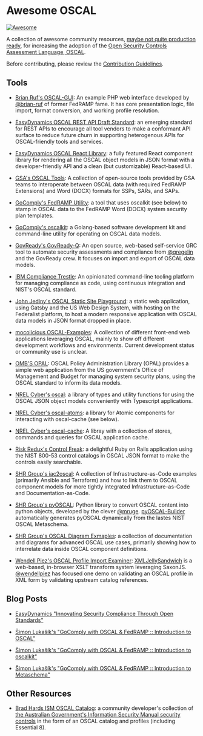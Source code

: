# Awesome OSCAL
[![Awesome](https://cdn.rawgit.com/sindresorhus/awesome/d7305f38d29fed78fa85652e3a63e154dd8e8829/media/badge.svg)](https://github.com/sindresorhus/awesome)

A collection of awesome community resources, [maybe not quite production ready](https://gitter.im/usnistgov-OSCAL/Lobby?at=6075cc8f2e5574669b34555d), for increasing the adoption of the [Open Security Controls Assessment Language, OSCAL](https://pages.nist.gov/OSCAL).

Before contributing, please review the [Contribution Guidelines](https://github.com/oscal-club/awesome-oscal/blob/master/CONTRIBUTING.md).

## Tools

- [Brian Ruf's OSCAL-GUI](https://github.com/brian-ruf/OSCAL-GUI): An example PHP web interface developed by [@brian-ruf](https://github.com/brian-ruf) of former FedRAMP fame. It has core presentation logic, file import, format conversion, and working profile resolution.

- [EasyDynamics OSCAL REST API Draft Standard](https://github.com/EasyDynamics/oscal-rest): an emerging standard for REST APIs to encourage all tool vendors to make a conformant API surface to reduce future churn in supporting heterogenous APIs for OSCAL-friendly tools and services.

- [EasyDynamics OSCAL React Library](https://github.com/EasyDynamics/oscal-react): a fully featured React component library for rendering all the OSCAL object models in JSON format with a developer-friendly API and a clean (but customizable) React-based UI.

- [GSA's OSCAL Tools](https://github.com/GSA?q=oscal-&type=&language=&sort=): A collection of open-source tools provided by GSA teams to interoperate between OSCAL data (with required FedRAMP Extensions) and Word (DOCX) formats for SSPs, SARs, and SAPs.

- [GoComply's FedRAMP Utility](https://github.com/GoComply/fedramp): a tool that uses oscalkit (see below) to stamp in OSCAL data to the FedRAMP Word (DOCX) system security plan templates.

- [GoComply's oscalkit](https://github.com/GoComply/oscalkit): a Golang-based software development kit and command-line utility for operating on OSCAL data models. 

- [GovReady's GovReady-Q](https://github.com/GovReady/govready-q): An open source, web-based self-service GRC tool to automate security assessments and compliance from [@gregelin](https://github.com/gregelin) and the GovReady crew. It focuses on import and export of OSCAL data models.

- [IBM Compliance Trestle](https://github.com/IBM/compliance-trestle): An opinionated command-line tooling platform for managing compliance as code, using continuous integration and NIST's OSCAL standard.

- [John Jediny's OSCAL Static Site Playground](https://github.com/JJediny/oscal-static-site-playground): a static web application, using Gatsby and the US Web Design System, with hosting on the Federalist platform, to host a modern responsive application with OSCAL data models in JSON format dropped in place.

- [mocolicious OSCAL-Examples](https://github.com/mocolicious/OSCAL-Examples): A collection of different front-end web applications leveraging OSCAL, mainly to show off different development workflows and environments. Current development status or community use is unclear.

- [OMB'S OPAL](https://github.com/EOP-OMB/opal): OSCAL Policy Administration Library (OPAL) provides a simple web application from the US government's Office of Management and Budget for managing system security plans, using the OSCAL standard to inform its data models.

- [NREL Cyber's oscal](https://github.com/NREL-CYBER/oscal): a library of types and utility functions for using the OSCAL JSON object models conveniently with Typescript applications.

- [NREL Cyber's oscal-atoms](https://github.com/NREL-CYBER/oscal-atoms): a library for Atomic components for interacting with oscal-cache (see below).

- [NREL Cyber's oscal-cache](https://github.com/NREL-CYBER/oscal-cache): A libray with a collection of stores, commands and queries for OSCAL application cache.

- [Risk Redux's Control Freak](https://github.com/risk-redux/control_freak): a delightful Ruby on Rails application using the NIST 800-53 control catalogs in OSCAL JSON format to make the controls easily searchable.

- [SHR Group's iac2oscal](https://gitlab.com/shrgroup/oss/compliance-as-code/iac2oscal): A collection of Infrastructure-as-Code examples (primarily Ansible and Terraform) and how to link them to OSCAL component models for more tightly integrated Infrastructure-as-Code and Documentation-as-Code.

- [SHR Group's pyOSCAL](https://gitlab.com/shrgroup/oss/python/pyoscal): Python library to convert OSCAL content into python objects, developed by the clever [@mruge](https://github.com/mruge).  [pyOSCAL-Builder](https://gitlab.com/shrgroup/oss/python/pyoscal-builder) automatically generates pyOSCAL dynamically from the lastes NIST OSCAL Metaschema.

- [SHR Group's OSCAL Diagram Exmaples](https://gitlab.com/shrgroup/oss/compliance-as-code/example-diagrams): a collection of documentation and diagrams for advanced OSCAL use cases, primarily showing how to interrelate data inside OSCAL component definitions.

- [Wendell Piez's OSCAL Profile Import Examiner](https://wendellpiez.github.io/XMLjellysandwich/oscal/import-examiner/): [XMLJellySandwich]((https://github.com/wendellpiez/XMLjellysandwich)) is a web-based, in-browser XSLT transform system leveraging SaxonJS. [@wendellpiez](https://github.com/wendellpiez) has focused one demo on validating an OSCAL profile in XML form by validating upstream catalog references.

## Blog Posts

- [EasyDynamics "Innovating Security Compliance Through Open Standards"](https://blogs.easydynamics.com/2021/07/07/innovating-security-compliance-through-open-standards/)

- [Šimon Lukašík's "GoComply with OSCAL & FedRAMP :: Introduction to OSCAL"](http://isimluk.com/posts/2020/12/gocomply-with-oscal-fedramp-introduction-to-oscal/)

- [Šimon Lukašík's "GoComply with OSCAL & FedRAMP :: Introduction to oscalkit"](http://isimluk.com/posts/2020/12/gocomply-with-oscal-fedramp-introduction-to-oscalkit/)

- [Šimon Lukašík's "GoComply with OSCAL & FedRAMP :: Introduction to Metaschema"](http://isimluk.com/posts/2020/12/gocomply-with-oscal-fedramp-introduction-to-metaschema/)

## Other Resources

- [Brad Hards ISM OSCAL Catalog](https://github.com/bradh/ism-oscal): a community developer's collection of [the Australian Government's Information Security Manual security controls](https://www.cyber.gov.au/acsc/view-all-content/ism) in the form of an OSCAL catalog and profiles (including Essential 8).
